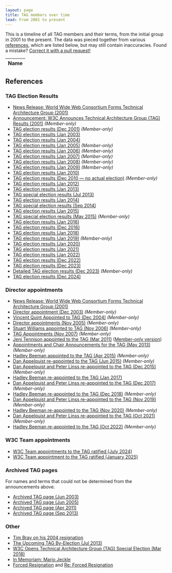 ```yaml
---
layout: page
title: TAG members over time
lead: From 2001 to present
---
```


This is a timeline of all TAG members and their terms,
from the initial group in 2001 to the present.
The data was pieced together from various [references](#references),
which are listed below, but may still contain inaccuracies.
Found a mistake? [Correct it with a pull request!](https://github.com/w3ctag/tag.w3.org/blob/main/history/members.json)

<table id="membersList">
	<thead class="years">
		<tr>
			<th>Name</th>
		</tr>
	</thead>
</table>

## References

### TAG Election Results

- [News Release: World Wide Web Consortium Forms Technical Architecture Group (2001)](https://lists.w3.org/Archives/Public/www-tag/2001Dec/0003)
- [Announcement: W3C Announces Technical Architecture Group (TAG) Results (2001)](https://lists.w3.org/Archives/Member/tag/2001Dec/0000) *(Member-only)*
- [TAG election results (Dec 2001)](https://lists.w3.org/Archives/Member/w3c-ac-members/2001OctDec/0034.html) *(Member-only)*
- [TAG election results (Jan 2003)](https://lists.w3.org/Archives/Public/www-tag/2003Jan/0420)
- [TAG election results (Jan 2004)](https://lists.w3.org/Archives/Public/www-tag/2004Jan/0075.html)
- [TAG election results (Jan 2005)](https://lists.w3.org/Archives/Member/w3c-ac-members/2005JanMar/0015.html) *(Member-only)*
- [TAG election results (Jan 2006)](https://lists.w3.org/Archives/Member/w3c-ac-members/2006JanMar/0003.html) *(Member-only)*
- [TAG election results (Jan 2007)](https://lists.w3.org/Archives/Member/w3c-ac-members/2007JanMar/0012.html) *(Member-only)*
- [TAG election results (Jan 2008)](https://lists.w3.org/Archives/Member/w3c-ac-members/2008JanMar/0020.html) *(Member-only)*
- [TAG election results (Jan 2009)](https://lists.w3.org/Archives/Member/w3c-ac-members/2009JanMar/0003.html) *(Member-only)*
- [TAG election results (Jan 2010)](https://www.w3.org/News/2010#entry-8694)
- [TAG election results (Dec 2010 — no actual election)](https://lists.w3.org/Archives/Member/w3c-ac-members/2010OctDec/0050.html) *(Member-only)*
- [TAG election results (Jan 2012)](https://www.w3.org/News/2012#entry-9316)
- [TAG election results (Jan 2013)](https://www.w3.org/News/2013#entry-9677)
- [TAG special election results (Jul 2013)](https://lists.w3.org/Archives/Public/www-tag/2013Jul/0059.html)
- [TAG election results (Jan 2014)](https://www.w3.org/blog/news/archives/3570)
- [TAG special election results (Sep 2014)](https://lists.w3.org/Archives/Public/www-tag/2014Sep/0000.html)
- [TAG election results (Jan 2015)](https://www.w3.org/blog/news/archives/4304)
- [TAG special election results (May 2015)](https://lists.w3.org/Archives/Member/w3c-ac-members/2015AprJun/0027.html) *(Member-only)*
- [TAG election results (Jan 2016)](https://www.w3.org/blog/news/archives/5266)
- [TAG election results (Dec 2016)](https://www.w3.org/blog/news/archives/5996)
- [TAG election results (Jan 2018)](https://www.w3.org/blog/news/archives/6772)
- [TAG election results (Jan 2019)](https://lists.w3.org/Archives/Member/w3c-ac-members/2019JanMar/0001.html) *(Member-only)*
- [TAG election results (Jan 2020)](https://www.w3.org/blog/news/archives/8231)
- [TAG election results (Jan 2021)](https://www.w3.org/blog/news/archives/8846)
- [TAG election results (Jan 2022)](https://www.w3.org/blog/news/archives/9377)
- [TAG election results (Dec 2022)](https://www.w3.org/news/2022/w3c-advisory-committee-elects-technical-architecture-group-11/)
- [TAG election results (Dec 2023)](https://www.w3.org/news/2023/w3c-advisory-committee-elects-technical-architecture-group/)
- [Detailed TAG election results (Dec 2023)](https://lists.w3.org/Archives/Member/w3c-ac-members/2023OctDec/0059.html) *(Member-only)*
- [TAG election results (Dec 2024)](https://www.w3.org/news/2024/w3c-advisory-committee-elects-technical-architecture-group/)

### Director appointments

- [News Release: World Wide Web Consortium Forms Technical Architecture Group (2001)](https://lists.w3.org/Archives/Public/www-tag/2001Dec/0003)
- [Director appointment (Dec 2003)](https://lists.w3.org/Archives/Member/w3c-ac-members/2003OctDec/0038.html) *(Member-only)*
- [Vincent Quint Appointed to TAG (Dec 2004)](https://lists.w3.org/Archives/Member/w3c-ac-members/2004OctDec/0045.html) *(Member-only)*
- [Director appointments (Nov 2005)](https://lists.w3.org/Archives/Member/w3c-ac-members/2005OctDec/0023.html) *(Member-only)*
- [Stuart Williams appointed to TAG (Nov 2006)](https://lists.w3.org/Archives/Member/w3c-ac-members/2006OctDec/0049.html) *(Member-only)*
- [TAG Appointments (Nov 2007)](https://lists.w3.org/Archives/Member/w3c-ac-members/2007OctDec/0031.html) *(Member-only)*
- [Jeni Tennison appointed to the TAG (Mar 2011)](https://lists.w3.org/Archives/Public/www-tag/2011Mar/0039.html) ([Member-only version](https://lists.w3.org/Archives/Member/w3c-ac-members/2011JanMar/0048.html))
- [Appointments and Chair Announcements for the TAG (May 2013)](https://lists.w3.org/Archives/Member/w3c-ac-members/2013AprJun/0026.html) *(Member-only)*
- [Hadley Beeman appointed to the TAG (Apr 2015)](https://lists.w3.org/Archives/Member/w3c-ac-members/2015AprJun/0010.html) *(Member-only)*
- [Dan Appelquist re-appointed to the TAG (Jun 2015)](https://lists.w3.org/Archives/Member/w3c-ac-members/2015AprJun/0059.html) *(Member-only)*
- [Dan Appelquist and Peter Linss re-appointed to the TAG (Dec 2015)](https://lists.w3.org/Archives/Member/w3c-ac-members/2015OctDec/0038.html) *(Member-only)*
- [Hadley Beeman re-appointed to the TAG (Jan 2017)](https://lists.w3.org/Archives/Public/www-tag/2017Jan/0004.html)
- [Dan Appelquist and Peter Linss re-appointed to the TAG (Dec 2017)](https://lists.w3.org/Archives/Member/w3c-ac-members/2017OctDec/0042.html) *(Member-only)*
- [Hadley Beeman re-appointed to the TAG (Dec 2018)](https://lists.w3.org/Archives/Member/w3c-ac-members/2018OctDec/0052.html) *(Member-only)*
- [Dan Appelquist and Peter Linss re-appointed to the TAG (Nov 2019)](https://lists.w3.org/Archives/Member/w3c-ac-members/2019OctDec/0022.html) *(Member-only)*
- [Hadley Beeman re-appointed to the TAG (Nov 2020)](https://lists.w3.org/Archives/Member/w3c-ac-members/2020OctDec/0016.html) *(Member-only)*
- [Dan Appelquist and Peter Linss re-appointed to the TAG (Oct 2021)](https://lists.w3.org/Archives/Member/w3c-ac-members/2021OctDec/0013.html) *(Member-only)*
- [Hadley Beeman re-appointed to the TAG (Oct 2022)](https://lists.w3.org/Archives/Member/w3c-ac-members/2022OctDec/0003.html) *(Member-only)*

### W3C Team appointments
- [W3C Team appointments to the TAG ratified (July 2024)](https://www.w3.org/news/2024/w3c-team-appointments-to-the-tag-ratified/)
- [W3C Team appointment to the TAG ratified (January 2025)](https://www.w3.org/news/2025/w3c-team-appointment-to-the-tag-ratified/)

### Archived TAG pages

For names and terms that could not be determined from the announcements above.

- [Archived TAG page (Jun 2003)](http://web.archive.org/web/20030622122300/http://www.w3.org/2001/tag/)
- [Archived TAG page (Jun 2005)](http://web.archive.org/web/20050611075737/https://www.w3.org/2001/tag/)
- [Archived TAG page (Apr 2011)](http://web.archive.org/web/20110412194435/http://www.w3.org/2001/tag/)
- [Archived TAG page (Sep 2013)](http://web.archive.org/web/20130921125441/http://www.w3.org/2001/tag/)

### Other

- [Tim Bray on his 2004 resignation](https://lists.w3.org/Archives/Public/www-tag/2014Jun/0070.html)
- [The Upcoming TAG By-Election (Jul 2013)](https://www.w3.org/blog/2013/07/the-upcoming-tag-by-election/)
- [W3C Opens Technical Architecture Group (TAG) Special Election (Mar 2018)](https://www.w3.org/blog/news/archives/6871)
- [In Memoriam: Mario Jeckle](https://lists.w3.org/Archives/Member/w3c-ac-members/2004AprJun/0053.html)
- [Forced Resignation](https://lists.w3.org/Archives/Public/www-tag/2014Jun/0055.html) and [Re: Forced Resignation](https://lists.w3.org/Archives/Public/www-tag/2014Jun/0057.html)
